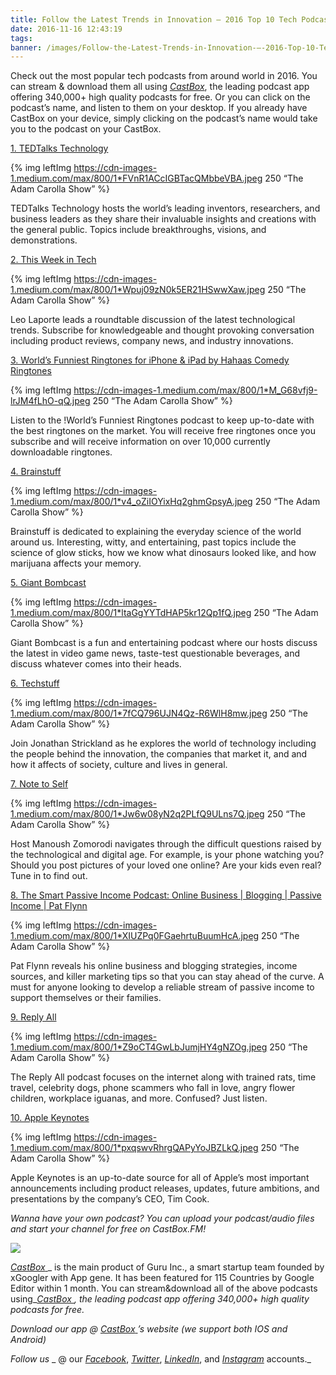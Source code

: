 ```yaml
---
title: Follow the Latest Trends in Innovation — 2016 Top 10 Tech Podcasts
date: 2016-11-16 12:43:19
tags:
banner: /images/Follow-the-Latest-Trends-in-Innovation-—-2016-Top-10-Tech-Podcasts.jpg
---
```


Check out the most popular tech podcasts from around world in 2016. You can stream & download them all using [_CastBox_](http://castbox.fm/), the leading podcast app offering 340,000+ high quality podcasts for free. Or you can click on the podcast’s name, and listen to them on your desktop. If you already have CastBox on your device, simply clicking on the podcast’s name would take you to the podcast on your CastBox.

[1. TEDTalks Technology](http://castbox.fm/app/castbox/feed/470624027)

{% img leftImg https://cdn-images-1.medium.com/max/800/1*FVnR1ACcIGBTacQMbbeVBA.jpeg 250  “The Adam Carolla Show” %}

TEDTalks Technology hosts the world’s leading inventors, researchers, and business leaders as they share their invaluable insights and creations with the general public. Topics include breakthroughs, visions, and demonstrations.

[2. This Week in Tech](http://castbox.fm/app/castbox/feed/73329404)

{% img leftImg https://cdn-images-1.medium.com/max/800/1*Wpuj09zN0k5ER21HSwwXaw.jpeg 250  “The Adam Carolla Show” %}

Leo Laporte leads a roundtable discussion of the latest technological trends. Subscribe for knowledgeable and thought provoking conversation including product reviews, company news, and industry innovations.

[3. World’s Funniest Ringtones for iPhone & iPad by Hahaas Comedy Ringtones](http://castbox.fm/app/castbox/feed/547207564)

{% img leftImg https://cdn-images-1.medium.com/max/800/1*M_G68vfj9-lrJM4fLhO-qQ.jpeg 250  “The Adam Carolla Show” %}

Listen to the !World’s Funniest Ringtones podcast to keep up-to-date with the best ringtones on the market. You will receive free ringtones once you subscribe and will receive information on over 10,000 currently downloadable ringtones.

[4. Brainstuff](http://castbox.fm/app/castbox/feed/260335249)

{% img leftImg https://cdn-images-1.medium.com/max/800/1*v4_oZiIOYixHq2ghmGpsyA.jpeg 250  “The Adam Carolla Show” %}

Brainstuff is dedicated to explaining the everyday science of the world around us. Interesting, witty, and entertaining, past topics include the science of glow sticks, how we know what dinosaurs looked like, and how marijuana affects your memory.

[5. Giant Bombcast](http://castbox.fm/app/castbox/feed/274450056)

{% img leftImg https://cdn-images-1.medium.com/max/800/1*ltaGgYYTdHAP5kr12Qp1fQ.jpeg 250  “The Adam Carolla Show” %}

Giant Bombcast is a fun and entertaining podcast where our hosts discuss the latest in video game news, taste-test questionable beverages, and discuss whatever comes into their heads.

[6. Techstuff](http://castbox.fm/app/castbox/feed/282795787)

{% img leftImg https://cdn-images-1.medium.com/max/800/1*7fCQ796UJN4Qz-R6WlH8mw.jpeg 250  “The Adam Carolla Show” %}

Join Jonathan Strickland as he explores the world of technology including the people behind the innovation, the companies that market it, and and how it affects of society, culture and lives in general.

[7. Note to Self](http://castbox.fm/app/castbox/feed/561470997)

{% img leftImg https://cdn-images-1.medium.com/max/800/1*Jw6w08yN2q2PLfQ9ULns7Q.jpeg 250  “The Adam Carolla Show” %}

Host Manoush Zomorodi navigates through the difficult questions raised by the technological and digital age. For example, is your phone watching you? Should you post pictures of your loved one online? Are your kids even real? Tune in to find out.

[8. The Smart Passive Income Podcast: Online Business | Blogging | Passive Income | Pat Flynn](http://castbox.fm/app/castbox/feed/383084001)

{% img leftImg https://cdn-images-1.medium.com/max/800/1*XIUZPq0FGaehrtuBuumHcA.jpeg 250  “The Adam Carolla Show” %}

Pat Flynn reveals his online business and blogging strategies, income sources, and killer marketing tips so that you can stay ahead of the curve. A must for anyone looking to develop a reliable stream of passive income to support themselves or their families.

[9. Reply All](http://castbox.fm/app/castbox/feed/941907967)

{% img leftImg https://cdn-images-1.medium.com/max/800/1*Z9oCT4GwLbJumjHY4gNZOg.jpeg 250  “The Adam Carolla Show” %}

The Reply All podcast focuses on the internet along with trained rats, time travel, celebrity dogs, phone scammers who fall in love, angry flower children, workplace iguanas, and more. Confused? Just listen.

[10. Apple Keynotes](http://castbox.fm/p/275834665)

{% img leftImg https://cdn-images-1.medium.com/max/800/1*pxqswvRhrgQAPyYoJBZLkQ.jpeg 250  “The Adam Carolla Show” %}

Apple Keynotes is an up-to-date source for all of Apple’s most important announcements including product releases, updates, future ambitions, and presentations by the company’s CEO, Tim Cook.

_Wanna have your own podcast? You can upload your podcast/audio files and start your channel for free on CastBox.FM!_

[![](https://cdn-images-1.medium.com/max/1600/1*3EdlgkFGIvQ4iQqH-K8u9Q.png)](http://castbox.fm/app/castbox)

[_CastBox_ ](http://castbox.fm/)_ is the main product of Guru Inc., a smart startup team founded by xGoogler with App gene. It has been featured for 115 Countries by Google Editor within 1 month. You can stream&download all of the above podcasts using_[_CastBox_ ](http://castbox.fm/)_, the leading podcast app offering 340,000+ high quality podcasts for free._

_Download our app @ _[_CastBox_ ](http://castbox.fm/)_’s website (we support both IOS and Android)_

_Follow us_ _ @ our _[_Facebook_](https://www.facebook.com/castbox.fm/)_, _[_Twitter_](https://twitter.com/CastBox_FM)_, _[_LinkedIn_](https://www.linkedin.com/company/castbox.fm)_, and _[_Instagram_](https://www.instagram.com/castbox.fm/)_ accounts._